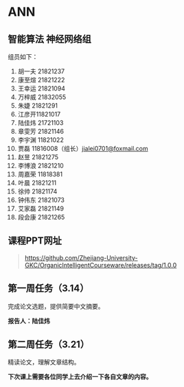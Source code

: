 # ANN
## 智能算法 神经网络组

组员如下：
1. 胡一夫 21821237  
2. 康至煊 21821222  
3. 王幸运 21821094  
4. 万梓威 21832055  
5. 朱婕 21821291  
6. 江彦开11821017  
7. 陆佳炜 21721103  
8. 章雯芳 21821146  
9. 李宇渊 11821022  
10. 贾磊 11816008（组长）jialei0701@foxmail.com
11. 赵昱 21821275    
12. 李博浪 21821210  
13. 周嘉荣 11818381  
14. 叶晨 21821211
15. 徐帅 21821174
16. 钟伟东 21821073
17. 艾家磊 21821149
18. 段会康 21821265

## 课程PPT网址

> https://github.com/Zhejiang-University-GKC/OrganicIntelligentCourseware/releases/tag/1.0.0

## 第一周任务（3.14）
完成论文选题，提供简要中文摘要。

**报告人：陆佳炜**

## 第二周任务（3.21）
精读论文，理解文章结构。

**下次课上需要各位同学上去介绍一下各自文章的内容。**

